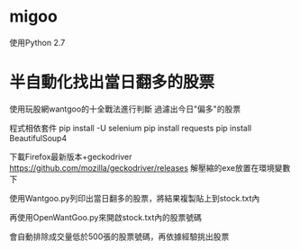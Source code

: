 # migoo
使用Python 2.7

# 半自動化找出當日翻多的股票

使用玩股網wantgoo的十全戰法進行判斷
過濾出今日"偏多"的股票

程式相依套件
pip install -U selenium
pip install requests
pip install BeautifulSoup4

下載Firefox最新版本+geckodriver
https://github.com/mozilla/geckodriver/releases
解壓縮的exe放置在環境變數下

使用Wantgoo.py列印出當日翻多的股票，將結果複製貼上到stock.txt內

再使用OpenWantGoo.py來開啟stock.txt內的股票號碼

會自動排除成交量低於500張的股票號碼，再依據經驗挑出股票
